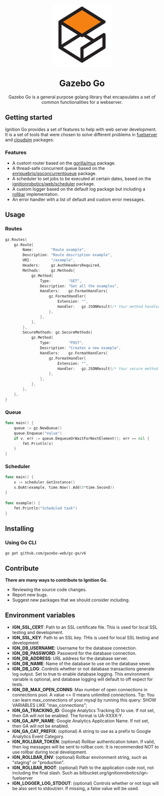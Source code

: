 <div align="center">
  <img src="./assets/logo.png" width="200" alt="Ignition Robotics" />
  <h1>Gazebo Go</h1>
  <p>Gazebo Go is a general purpose golang library that encapsulates a set of common functionalities for a webserver.</p>
</div>

## Getting started
Ignition Go provides a set of features to help with web server development. It is a set of tools that were chosen to solve different problems in [fuelserver](https://gitlab.com/ignitionrobotics/web/fuelserver) and [cloudsim](https://gitlab.com/ignitionrobotics/web/cloudsim) packages.

### Features
- A custom router based on the [gorilla/mux](https://github.com/gorilla/mux) package.
- A thread-safe concurrent queue based on the [enriquebris/goconcurrentqueue](https://github.com/enriquebris/goconcurrentqueue) package.
- A scheduler to set jobs to be executed at certain dates, based on the [ignitionrobotics/web/scheduler](https://gitlab.com/ignitionrobotics/web/scheduler) package.
- A custom logger based on the default log package but including a [rollbar](https://github.com/rollbar/rollbar-go) implementation.
- An error handler with a list of default and custom error messages.

## Usage

### Routes
```go
gz.Routes{
    gz.Route{
        Name:        "Route example",
        Description: "Route description example",
        URI:         "/example",
        Headers:     gz.AuthHeadersRequired,
        Methods:     gz.Methods{
            gz.Method{
                Type:        "GET",
                Description: "Get all the examples",
                Handlers:    gz.FormatHandlers{
                    gz.FormatHandler{
                        Extension: "",
                        Handler:   gz.JSONResult(/* Your method handler in here */),
                    },
                },
            },
        },
        SecureMethods: gz.SecureMethods{
            gz.Method{
                Type:        "POST",
                Description: "Creates a new example",
                Handlers:    gz.FormatHandlers{
                    gz.FormatHandler{
                        Extension: "",
                        Handler:   gz.JSONResult(/* Your secure method handler in here */),
                    },
                },
            },
        },
    },
}
```

### Queue
```go
func main() {
	queue := gz.NewQueue()
	queue.Enqueue("Value")
	if v, err := queue.DequeueOrWaitForNextElement(); err == nil {
		fmt.Println(v)
	}
}
```

### Scheduler
```go
func main() {
	s := scheduler.GetInstance()
	s.DoAt(example, time.Now().Add(5*time.Second))
}

func example() {
	fmt.Println("Scheduled task")
}
```

## Installing
### Using Go CLI
```
go get github.com/gazebo-web/gz-go/v6
```

## Contribute
**There are many ways to contribute to Ignition Go.**
- Reviewing the source code changes.
- Report new bugs.
- Suggest new packages that we should consider including.

## Environment variables
- **IGN_SSL_CERT**: Path to an SSL certificate file. This is used for local SSL testing and development.
- **IGN_SSL_KEY**: Path to an SSL key. THis is used for local SSL testing and development
- **IGN_DB_USERNAME**: Username for the database connection.
- **IGN_DB_PASSWORD**: Password for the database connection.
- **IGN_DB_ADDRESS**: URL address for the database server.
- **IGN_DB_NAME**: Name of the database to use on the database sever.
- **IGN_DB_LOG**: Controls whether or not database transactions generate log output. Set to true to enable database logging. This environment variable is optional, and database logging will default to off expect for tests.
- **IGN_DB_MAX_OPEN_CONNS**: Max number of open connections in connections pool. A value <= 0 means unlimited connections. Tip: You can learn max_connections of your mysql by running this query: SHOW VARIABLES LIKE "max_connections";
- **IGN_GA_TRACKING_ID**: Google Analytics Tracking ID to use. If not set, then GA will not be enabled. The format is UA-XXXX-Y.
- **IGN_GA_APP_NAME**: Google Analytics Application Name. If not set, then GA will not be enabled.
- **IGN_GA_CAT_PREFIX**: (optional) A string to use as a prefix to Google Analytics Event Category.
- **IGN_ROLLBAR_TOKEN**: (optional) Rollbar authentication token. If valid, then log messages will be sent to rollbar.com. It is recommended NOT to use rollbar during local development.
- **IGN_ROLLBAR_ENV**: (optional) Rollbar environment string, such as "staging" or "production".
- **IGN_ROLLBAR_ROOT**: (optional) Path to the application code root, not including the final slash. Such as bitbucket.org/ignitionrobotics/ign-fuelserver
- **IGN_LOGGER_LOG_STDOUT**: (optional) Controls whether or not logs will be also sent to stdout/err. If missing, a false value will be used.